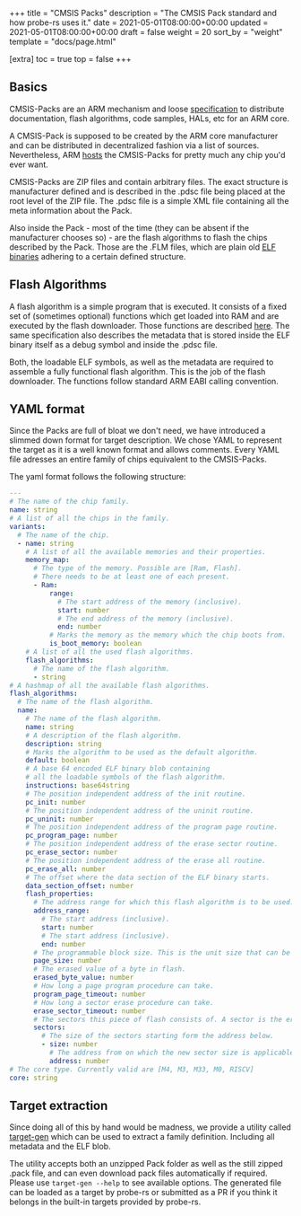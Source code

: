 +++
title = "CMSIS Packs"
description = "The CMSIS Pack standard and how probe-rs uses it."
date = 2021-05-01T08:00:00+00:00
updated = 2021-05-01T08:00:00+00:00
draft = false
weight = 20
sort_by = "weight"
template = "docs/page.html"

[extra]
toc = true
top = false
+++

## Basics

CMSIS-Packs are an ARM mechanism and loose [specification](https://arm-software.github.io/CMSIS_5/Pack/html/cp_Packs.html)
to distribute documentation, flash algorithms, code samples, HALs, etc for an ARM core.

A CMSIS-Pack is supposed to be created by the ARM core manufacturer and can be distributed in decentralized
fashion via a list of sources. Nevertheless, ARM [hosts](https://developer.arm.com/tools-and-software/embedded/cmsis/cmsis-search) the CMSIS-Packs for pretty much any chip you'd ever want.

CMSIS-Packs are ZIP files and contain arbitrary files. The exact structure is manufacturer defined and is
described in the .pdsc file being placed at the root level of the ZIP file.
The .pdsc file is a simple XML file containing all the meta information about the Pack.

Also inside the Pack - most of the time (they can be absent if the manufacturer chooses so) - are the flash
algorithms to flash the chips described by the Pack.
Those are the .FLM files, which are plain old [ELF binaries](https://en.wikipedia.org/wiki/Executable_and_Linkable_Format) adhering to a certain defined structure.

## Flash Algorithms

A flash algorithm is a simple program that is executed. It consists of a fixed set of (sometimes optional)
functions which get loaded into RAM and are executed by the flash downloader.
Those functions are described [here](https://arm-software.github.io/CMSIS_5/Pack/html/flashAlgorithm.html).
The same specification also describes the metadata that is stored inside the
ELF binary itself as a debug symbol and inside the .pdsc file.

Both, the loadable ELF symbols, as well as the metadata are required to assemble a fully functional flash
algorithm. This is the job of the flash downloader.
The functions follow standard ARM EABI calling convention.

## YAML format

Since the Packs are full of bloat we don't need, we have introduced a slimmed down format for target
description.
We chose YAML to represent the target as it is a well known format and allows comments.
Every YAML file adresses an entire family of chips equivalent to the CMSIS-Packs.

The yaml format follows the following structure:

```yaml
---
# The name of the chip family.
name: string
# A list of all the chips in the family.
variants:
  # The name of the chip.
  - name: string
    # A list of all the available memories and their properties.
    memory_map:
      # The type of the memory. Possible are [Ram, Flash].
      # There needs to be at least one of each present.
      - Ram:
          range:
            # The start address of the memory (inclusive).
            start: number
            # The end address of the memory (inclusive).
            end: number
          # Marks the memory as the memory which the chip boots from.
          is_boot_memory: boolean
    # A list of all the used flash algorithms.
    flash_algorithms:
      # The name of the flash algorithm.
      - string
# A hashmap of all the available flash algorithms.
flash_algorithms:
  # The name of the flash algorithm.
  name:
    # The name of the flash algorithm.
    name: string
    # A description of the flash algorithm.
    description: string
    # Marks the algorithm to be used as the default algorithm.
    default: boolean
    # A base 64 encoded ELF binary blob containing
    # all the loadable symbols of the flash algorithm.
    instructions: base64string
    # The position independent address of the init routine.
    pc_init: number
    # The position independent address of the uninit routine.
    pc_uninit: number
    # The position independent address of the program page routine.
    pc_program_page: number
    # The position independent address of the erase sector routine.
    pc_erase_sector: number
    # The position independent address of the erase all routine.
    pc_erase_all: number
    # The offset where the data section of the ELF binary starts.
    data_section_offset: number
    flash_properties:
      # The address range for which this flash algorithm is to be used.
      address_range:
        # The start address (inclusive).
        start: number
        # The start address (inclusive).
        end: number
      # The programmable block size. This is the unit size that can be written to flash.
      page_size: number
      # The erased value of a byte in flash.
      erased_byte_value: number
      # How long a page program procedure can take.
      program_page_timeout: number
      # How long a sector erase procedure can take.
      erase_sector_timeout: number
      # The sectors this piece of flash consists of. A sector is the eraseable unit.
      sectors:
        # The size of the sectors starting form the address below.
        - size: number
          # The address from on which the new sector size is applicable.
          address: number
# The core type. Currently valid are [M4, M3, M33, M0, RISCV]
core: string
```

## Target extraction

Since doing all of this by hand would be madness, we provide a utility called [target-gen](https://github.com/probe-rs/target-gen) which can be used to
extract a family definition. Including all metadata and the ELF blob.

The utility accepts both an unzipped Pack folder as well as the still zipped .pack file, and can even download pack files automatically if required.
Please use `target-gen --help` to see available options.
The generated file can be loaded as a target by probe-rs or submitted as a PR if you think it belongs in the built-in targets provided by probe-rs.
